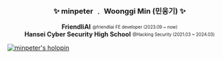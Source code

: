 <div align="center">
  <h3>✨ minpeter ﹒ Woonggi Min (민웅기) ✨</h3>


**FriendliAI** <sub><sup>@friendliai FE developer (2023.09 ~ now)</sup></sub>  
**Hansei Cyber Security High School** <sub><sup>@Hacking Security (2021.03 ~ 2024.03)</sup></sub>  
</div>

[![minpeter's holopin](https://holopin.io/api/user/board?user=minpeter)](https://www.holopin.io/@minpeter#)
